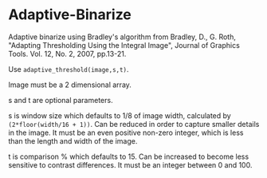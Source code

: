# Adaptive-Binarize

Adaptive binarize using Bradley's algorithm from Bradley, D., G. Roth, "Adapting Thresholding Using the Integral Image", Journal of Graphics Tools. Vol. 12, No. 2, 2007, pp.13-21.

Use `adaptive_threshold(image,s,t)`.

Image must be a 2 dimensional array.

s and t are optional parameters.

s is window size which defaults to 1/8 of image width, calculated by `(2*floor(width/16 + 1))`. Can be reduced in order to capture smaller details in the image. It must be an even positive non-zero integer, which is less than the length and width of the image.

t is comparison % which defaults to 15. Can be increased to become less sensitive to contrast differences. It must be an integer between 0 and 100. 

